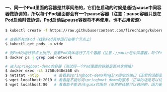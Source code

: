 #### 一、同一个Pod里面的容器是共享网络的，它们在启动的时候是通过pause中间容器做协调的，所以每个Pod里面都会有一个pause容器（注意：pause容器只是在Pod启动时做协调，Pod启动后pause容器将不再使用，也不占用资源）
```bash
$ kubectl create -f https://raw.githubusercontent.com/firechiang/kubernetes-study/master/docs/pod/pod-network.yaml

# 查看所有的Pod（找到Pod具体运行在哪个节点上）
$ kubectl get pods -o wide

# 到Pod的运行节点上执行，查看Pod具体运行了几个容器（注意：/pause是中间容器，每个Pod都会运行一个这样的容器，而且是最先启动的）
$ docker ps | grep pod-network

# 进入springboot-demo的容器（测试同一个Pod里面的容器是否共享网络）
$ docker exec -it 3750c040e368 sh
$ netstat -ntlp       # 会看到springboot-demo和nginx绑定的端口（正常的话都是可以看到的，因为是共享网络的）
$ wget localhost:2019 # 看看能不能访问springboot-demo的服务（正常的话是可以访问的，因为是共享网络的）
$ wget localhost:80   # 看看能不能访问nginx的服务（正常的话是可以访问的，因为是共享网络的）
```